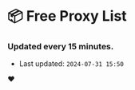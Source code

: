 # :package: Free Proxy List
### Updated every 15 minutes.

- Last updated: `2024-07-31 15:50`

:heart:
